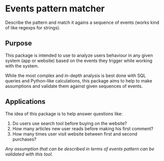 # Events pattern matcher
Describe the pattern and match it agains a sequence of events (works kind of like regexps for strings).

## Purpose
This package is intended to use to analyze users behaviour in any given system (app or website) based on the events they trigger while working with the system.

While the most complex and in-depth analysis is best done with SQL queries and Python-like calculations, this package aims to help to make assumptions and validate them against given sequences of events.

## Applications
The idea of this package is to help answer questions like:
1. Do users use search tool before buying on the website?
2. How many articles new user reads before making his first comment?
3. How many times user visit website between first and second purchases?

*Any assumption that can be described in terms of events pattern can be validated with this tool.*

